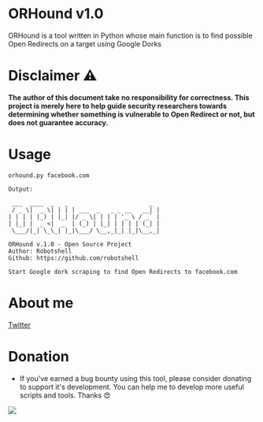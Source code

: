 # ORHound v1.0          
ORHound is a tool written in Python whose main function is to find possible Open Redirects on a target using Google Dorks 


# Disclaimer :warning:
**The author of this document take no responsibility for correctness. This project is merely here to help guide security researchers towards determining whether something is vulnerable to Open Redirect or not, but does not guarantee accuracy.**

# Usage
```
orhound.py facebook.com

Output:

 ___  ____  _   _                       _ 
 / _ \|  _ \| | | | ___  _   _ _ __   __| |
| | | | |_) | |_| |/ _ \| | | | '_ \ / _` |
| |_| |  _ <|  _  | (_) | |_| | | | | (_| |
 \___/|_| \_\_| |_|\___/ \__,_|_| |_|\__,_|

ORHound v.1.0 - Open Source Project
Author: Robotshell
Github: https://github.com/robotshell

Start Google dork scraping to find Open Redirects to facebook.com

```
# About me
[Twitter](https://twitter.com/robotshelld)


# Donation
* If you've earned a bug bounty using this tool, please consider donating to support it's development. You can help me to develop more useful scripts and tools. Thanks :heart_eyes:

[<img src="https://www.paypalobjects.com/en_US/ES/i/btn/btn_donateCC_LG.gif">](https://www.paypal.com/cgi-bin/webscr?cmd=_s-xclick&hosted_button_id=F4YABU5AH3NTQ&source=url)


